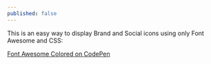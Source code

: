 ```yaml
---
published: false
---
```


This is an easy way to display Brand and Social icons using only Font Awesome and CSS:

[Font Awesome Colored on CodePen](http://codepen.io/ameyraut/pen/yfzog)
